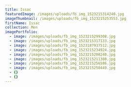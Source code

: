 ```yaml
---
title: Issac
featuredImage: /images/uploads/fb_img_1523215314240.jpg
imageThumbnail: /images/uploads/fb_img_1523215253553.jpg
firstName: Issac
collection: Men
imagePortfolio:
  - image: /images/uploads/fb_img_1523215299308.jpg
  - image: /images/uploads/fb_img_1523215317133.jpg
  - image: /images/uploads/fb_img_1523187937512.jpg
  - image: /images/uploads/fb_img_1523215234924.jpg
  - image: /images/uploads/fb_img_1523215208240.jpg
  - image: /images/uploads/fb_img_1523215211380.jpg
  - image: /images/uploads/fb_img_1523215256586.jpg
  - image: /images/uploads/fb_img_1523215250449.jpg
  - {}
  - {}
---
```


